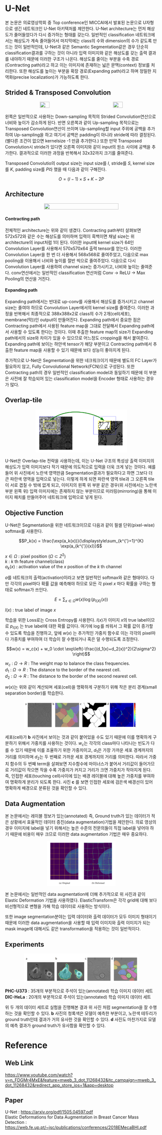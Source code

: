 # U-Net
본 논문은 의료영상학회 중 Top conference인 MICCAI에서 발표된 논문으로 U자형으로 생긴 네트워크인 U-Net 아키텍처를 제안한다. U-Net architecture는 먼저 해상도가 줄어들었다가 다시 증가하는 형태를 갖는다. 일반적인 classification 네트워크에서는 해상도가 계속 줄어들어서 마지막에는 class의 수와 dimension의 수가 같도록 만드는 것이 일반적인데, U-Net과 같은 Semantic Segmentation같은 경우 단순히 classification결과를 구하는 것이 아니라 입력 이미지와 같은 해상도를 갖는 출력 결과를 내야하기 때문에 이러한 구조가 나온다. 해상도를 줄이는 부분을 수축 경로(Contracting path)라고 하고 이는 이미지에 존재하는 넓은 문맥(context) 정보를 처리한다. 또한 해상도를 높이는 부분을 확장 경로(Expanding path)라고 하며 정밀한 지역화(precise localization)가 가능하도록 한다. 

## Strided & Transposed Convolution

<p align="center"><img src="https://github.com/em-1001/AI/assets/80628552/1818718b-3ea6-4aa9-9c09-ae01d04a1ee9" height="25%" width="25%"> 　　　　　　　　<img src="https://github.com/em-1001/AI/assets/80628552/65d6c4a4-219d-438b-9adb-0e835ba23d63" height="25%" width="25%"></p>

왼쪽은 일반적으로 사용하는 Down-sampling 목적의 Strided Convolution연산으로 너비와 높이가 감소하게 된다. 반면 오른쪽과 같이 Up-sampling 목적으로는 Transposed Convolution연산이 쓰이며 Up-sampling할 input 주위에 공백을 추가하여 Up-sampling을 하고 여기서 공백은 padding이 아니라 stride에 따라 결정된다. (별다른 조건이 없으면 kernelsize -1 만큼 추가한다.) 또한 만약 Transposed Convolution시 stride가 있다면 오른쪽 이미지와 같이 input의 원소 사이에 공백을 추가한다. 결과적으로 이러한 과정을 반복해서 32x32까지 크기를 줄여준다. 

Transposed Convolutio의 output size는 input size를 $I$, stride를 $S$, kernel size를 $K$, padding size를 $P$라 했을 때 다음과 같이 구해진다. 

$$O = (I-1) \times S + K - 2P$$


## Architecture

<p align="center"><img src="https://github.com/user-attachments/assets/50da2eed-4690-4f6f-8484-fccca7d1e179" height="70%" width="70%"></p>

#### Contracting path
전체적인 architecture는 위와 같이 생겼다. Contracting path부터 살펴보면 572x572와 같은 수는 해상도를 의미하며 입력이 흑백이면 채널 size는 위 architecture의 input처럼 1이 된다. 이러한 input에 kernel size가 64인 Convolution Layer를 사용해서 570x570x64 출력 tensor를 얻는다. 이러한 Convolution Layer을 한 번 더 사용해서 568x568로 줄여주었고, 다음으로 max pooling을 이용해서 너비와 높이를 절반 씩으로 줄여주었다. 다음으로 다시 Convolution Layer를 사용하여 channel size는 증가시키고, 너비와 높이는 줄여준다.
conv연산에서는 일반적인 classification 연산처럼 Conv $\to$ ReLU $\to$ Max Pooling의 연산을 거친다. 

#### Expanding path
Expanding path에서는 반대로 up-conv를 사용해서 해상도를 증가시키고 channel size는 줄여야 하므로 Convolution Layer에서의 kernel size를 줄여준다. 이러한 과정을 반복해서 최종적으로 388x388x2로 class의 수가 2개(cell(세포), membrane(막))인 output이 만들어진다. Expanding path에서 중요한 점은 Contracting path에서 사용된 feature map을 그대로 전달해서 Expanding path에서 사용할 수 있도록 한다는 것이다. 이때 추출한 feature map의 size가 Expanding path에서의 size와 차이가 있을 수 있으므로 어느정도 cropping을 해서 붙여준다.  Expanding path에 보이는 하얀색 tensor가 해당 부분이고 Contracting path에서 추출한 feature map을 사용할 수 있기 때문에 보다 성능이 좋아지게 된다. 

추가적으로 U-Net은 Segmentation을 위한 네크워크이기 때문에 별도의 FC Layer가 필요하지 않고, Fully Convolutional Network(FCN)으로 구성된다. 또한 Contracting path의 경우 일반적인 classification model과 동일하기 때문에 이 부분은 사전에 잘 학습되어 있는 classification model을 Encoder 형태로 사용하는 경우가 많다. 


## Overlap-tile
<p align="center"><img src="https://github.com/em-1001/U-Net/blob/master/Images/Overlap-tile.png" height="60%" width="60%"></p>

U-Net은 Overlap-tile 전략을 사용하는데, 이는 U-Net 구조의 특성상 출력 이미지의 해상도가 입력 이미지보다 작기 때문에 의도적으로 입력을 더욱 크게 넣는 것이다. 예를 들어 위 사진에서 노란색 영역만큼 Segmentation결과가 필요하다고 하면 그보다 더 큰 파란색 영역을 입력으로 넣는다. 이렇게 하게 되면 파란색 영역 tile과 그 오른쪽 tile이 서로 겹칠 수 밖에 없게 되고, 이미지의 왼쪽 위 부분 같은 경우(위 사진에서는 노란색 부분 왼쪽 위) 입력 이미지에는 존재하지 않는 부분이므로 미러링(mirroring)을 통해 이미지 패치를 만들어주어 네트워크에 입력으로 넣게 된다. 

## Objective Function 
U-Net은 Segmentation을 위한 네트워크이므로 다음과 같이 필셀 단위(pixel-wise) softmax를 사용한다. 

$$P_k(x) = \frac{\exp(a_k(x))}{\displaystyle\sum_{k^{'}=1}^{K} \exp(a_{k^{'}}(x))}$$

$x \in \Omega$ : pixel position ($\Omega \subset Z^2$)  
$k$ : $k$ th feature channel(class)  
$a_k(x)$ : activation value of the $x$ position of the $k$ th channel

$a$를 네트워크의 출력(activation)이라고 보면 일반적인 softmax와 같은 형태이다. 다만 각각의 pixel마다 확률 값을 예측해야 하므로 모든 각 pixel $x$ 마다 확률을 구하는 형태로 softmax가 쓰인다.  

$$E = \sum_{x \in \Omega} w(x) \log \left(p_{l(X)}(x) \right)$$

$l(x)$ : true label of image $x$

학습을 위한 Loss로는 Cross Entropy를 사용한다. $l(x)$가 이미지 $x$의 true label이므로 $p_{l(X)}$ 는 true label에 대한 확률 값이다. 여기에 $\log$를 씌워서 그 확률 값이 증가할 수 있도록 학습을 진행하고, 앞에 $w(x)$ 는 추가적인 가중치 함수로 이는 각각의 pixel마다 가중치를 부여하여 더 학습이 잘 수행되거나 혹은 덜 수행되도록 조정한다. 

$$w(x) = w_c(x) + w_0 \cdot \exp\left(-\frac{(d_1(x)+d_2(x))^2}{2\sigma^2} \right)$$

$w_c$ : $\Omega \to R$ : The weight map to balance the class frequencies.    
$d_1$ : $\Omega \to R$ : The distance to the border of the nearest cell.    
$d_2$ : $\Omega \to R$ : The distance to the border of the second nearest cell.  

$w(x)$는 위와 같이 계산되며 세포(cell)을 명확하게 구분하기 위해 작은 분리 경계(small separation border)를 학습한다. 

<p align="center"><img src="https://github.com/em-1001/U-Net/blob/master/Images/Objective.png" height="75%" width="75%"></p>

세포(cell)가 **b** 사진에서 보이는 것과 같이 붙어있을 수도 있기 때문에 이를 명확하게 구분하기 위해서 가중치를 사용하는 것이다. $w_c$는 각각의 class마다 나타나는 빈도가 다를 수 있기 때문에 이를 조율하기 위한 가중치이고, $d_1$은 가장 가까운 세포 경계까지의 거리를 의미하며 $d_2$는 두 번째로 가까운 세포 경계까지의 거리를 의미한다. 따라서 가중치 함수의 두 번째 term을 살펴보면 지수함수에 마이너스가 붙어서 거리값이 들어가므로 거리값이 작으면 작을 수록 가중치가 커지고 거리가 크면 가중치가 작아지게 된다. 즉, 인접한 세포(touching cell)사이에 있는 배경 레이블에 대해 높은 가중치를 부여하여 명확하게 분리가 되도록 한다. 
사진 **c** 를 보면 인접한 세포에 검은색 배경선이 있어 명확하게 배경으로 분류된 것을 확인할 수 있다. 


## Data Augmentation
본 논문에서는 레이블 정보가 있는(annotated) 즉, Ground truth가 있는 데이터가 적은 상황에서 효율적인 데이터 증진(data augmentation)기법을 제안한다. 의료 영상의 경우 이미지에 label을 넣기 위해서는 높은 수준의 전문의들이 직접 label을 넣어야 하기 때문에 비용이 매우 크므로 이러한 data augmentation 기법은 매우 중요하다. 

<p align="center"><img src="https://github.com/em-1001/U-Net/blob/master/Images/Augmentation.png" height="45%" width="45%"></p>

본 논문에서는 일반적인 data augmentation에 더해 추가적으로 위 사진과 같이  Elastic Deformation 기법을 사용하였다. ElasticTransform은 각각 grid에 대해 보다 비선형적으로 변형을 가해 학습 데이터로 사용하는 방식이다. 

또한 image segmentation분야는 입력 데이터와 출력 데이터가 모두 이미지 형태이기 때문에 이러한 data augmentation을 사용할 때 입력 이미지와 출력 이미지가 되는 mask image에 대해서도 같은 transformation을 적용하는 것이 일반적이다. 

## Experiments 
<p align="center"><img src="https://github.com/em-1001/U-Net/blob/master/Images/Experiments.png" height="75%" width="75%"></p>

**PHC-U373** : 35개의 부분적으로 주석이 있는(annotated) 학습 이미지 데이터 세트  
**DIC-HeLa** : 20개의 부분적으로 주석이 있는(annotated) 학습 이미지 데이터 세트

위 두 개의 데이터 세트로 실험을 진행해본 결과 위 사진 처럼 segmentation을 잘 수행하는 것을 확인할 수 있다. 
**b** 사진의 청록색은 모델이 예측한 부분이고, 노란색 테두리가 ground truth인데 결과가 거의 유사한 것을 확인할 수 있다. **d** 사진도 마찬가지로 모델의 예측 결과가 ground truth가 유사함을 확인할 수 있다. 


# Reference
## Web Link
https://www.youtube.com/watch?v=n_FDGMr4MxE&feature=mweb_3_dot_11268432&itc_campaign=mweb_3_dot_11268432&redirect_app_store_ios=1&app=desktop  


## Paper
U-Net : https://arxiv.org/pdf/1505.04597.pdf  
Elastic Deformations for Data Augmentation in Breast Cancer Mass Detection : https://web.fe.up.pt/~jsc/publications/conferences/2018EMecaBHI.pdf
